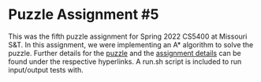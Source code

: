 # Puzzle Assignment #5

This was the fifth puzzle assignment for Spring 2022 CS5400 at Missouri S&T. In this assignment, we were implementing an A* algorithm to solve the puzzle. Further details for the [puzzle](https://docs.google.com/document/d/1lvH5KQ-KH5yby7uUOvyvSu_uF05gaw40jZUoozXY13c/edit#heading=h.oywc33wv4tm4) and the [assignment details](https://docs.google.com/document/d/1kiYaPRGIMO8unL4r8VQiFewu7vJcz_Lfrjgo5DrFjuw/edit#heading=h.oywc33wv4tm4) can be found under the respective hyperlinks. A run.sh script is included to run input/output tests with.
